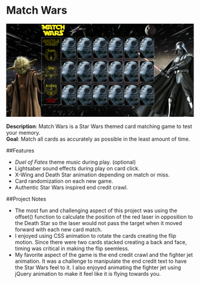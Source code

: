 # Match Wars

![Match Wars Image](/img/memorymatch.png)

**Description**: Match Wars is a Star Wars themed card matching game to test your memory. <br>
**Goal**: Match all cards as accurately as possible in the least amount of time.

##Features
* *Duel of Fates* theme music during play. (optional)
* Lightsaber sound effects during play on card click. 
* X-Wing and Death Star animation depending on match or miss.
* Card randomization on each new game.
* Authentic Star Wars inspired end credit crawl.

##Project Notes
  * The most fun and challenging aspect of this project was using the offset() function 
    to calculate the position of the red laser in opposition to the Death Star so the
    laser would not pass the target when it moved forward with each new card match.
  * I enjoyed using CSS animation to rotate the cards creating the flip motion. Since there
    were two cards stacked creating a back and face, timing was critical in making the flip seemless.
  * My favorite aspect of the game is the end credit crawl and the fighter jet animation. It was 
    a challenge to manipulate the end credit text to have the Star Wars feel to it. I also 
    enjoyed animating the fighter jet using jQuery animation to make it feel like it is flying towards you.

